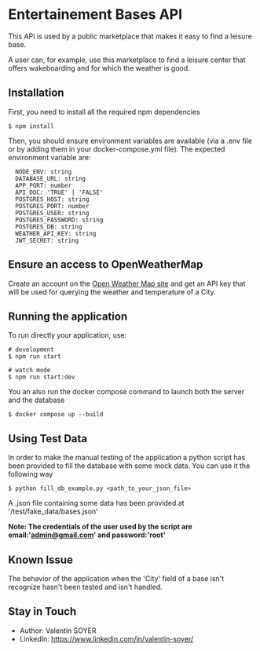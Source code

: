
# Entertainement Bases API

This API is used by a public marketplace that makes it easy to find a leisure base.

A user can, for example, use this marketplace to find a leisure center that offers wakeboarding and for which the weather is good.

## Installation

First, you need to install all the required npm dependencies
```
$ npm install
```

Then, you should ensure environment variables are available (via a .env file or by adding them in your docker-compose.yml file).
The expected environment variable are:

```
  NODE_ENV: string
  DATABASE_URL: string
  APP_PORT: number
  API_DOC: 'TRUE' | 'FALSE'
  POSTGRES_HOST: string
  POSTGRES_PORT: number
  POSTGRES_USER: string
  POSTGRES_PASSWORD: string
  POSTGRES_DB: string
  WEATHER_API_KEY: string
  JWT_SECRET: string
```

## Ensure an access to OpenWeatherMap

Create an account on the [Open Weather Map site](https://openweathermap.org/) and get an API key that will be used for querying the weather and temperature of a City.

## Running the application

To run directly your application, use:

```
# development
$ npm run start

# watch mode
$ npm run start:dev
```
You an also run the docker compose command to launch both the server and the database
```
$ docker compose up --build
```

## Using Test Data
In order to make the manual testing of the application a python script has been provided to fill the database with some mock data.
You can use it the following way

```
$ python fill_db_example.py <path_to_your_json_file>
```
A .json file containing some data has been provided at '/test/fake_data/bases.json'

**Note: The credentials of the user used by the script are email:'admin@gmail.com' and password:'root'**

## Known Issue

The behavior of the application when the 'City' field of a base isn't recognize hasn't been tested and isn't handled.

## Stay in Touch
- Author: Valentin SOYER
- LinkedIn: https://www.linkedin.com/in/valentin-soyer/
